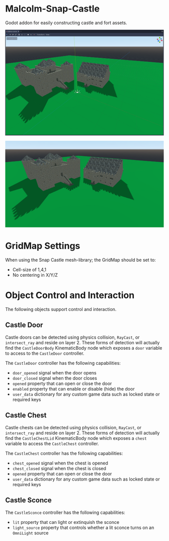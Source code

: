# Malcolm-Snap-Castle
Godot addon for easily constructing castle and fort assets.

![](img/godot.png)

![](img/screenshot.png)


# GridMap Settings
When using the Snap Castle mesh-library; the GridMap should be set to:
 * Cell-size of 1,4,1
 * No centering in X/Y/Z


# Object Control and Interaction
The following objects support control and interaction.


## Castle Door
Castle doors can be detected using physics collision, `RayCast`, or
`intersect_ray` and reside on layer 2. These forms of detection will actually
find the `CastleDoorBody` KinematicBody node which exposes a `door` variable
to access to the `CastleDoor` controller.

The `CastleDoor` controller has the following capabilities:
 - `door_opened` signal when the door opens
 - `door_closed` signal when the door closes
 - `opened` property that can open or close the door
 - `enabled` property that can enable or disable (hide) the door
 - `user_data` dictionary for any custom game data such as locked state or required keys


## Castle Chest
Castle chests can be detected using physics collision, `RayCast`, or
`intersect_ray` and reside on layer 2. These forms of detection will actually
find the `CastleChestLid` KinematicBody node which exposes a `chest` variable
to access the `CastleChest` controller.

The `CastleChest` controller has the following capabilities:
 - `chest_opened` signal when the chest is opened
 - `chest_closed` signal when the chest is closed
 - `opened` property that can open or close the door
 - `user_data` dictionary for any custom game data such as locked state or required keys


## Castle Sconce
The `CastleSconce` controller has the following capabilities:
 - `lit` property that can light or extinquish the sconce
 - `light_source` property that controls whether a lit sconce turns on an `OmniLight` source
